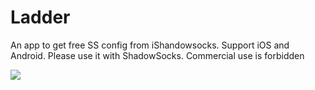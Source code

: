 # Ladder
An app to get free SS config from iShandowsocks. Support iOS and Android.
Please use it with ShadowSocks.
Commercial use is forbidden

![](https://github.com/FreeLadder/Ladder/blob/master/Ladder_iOS/ladder_demo.gif?raw=true)


